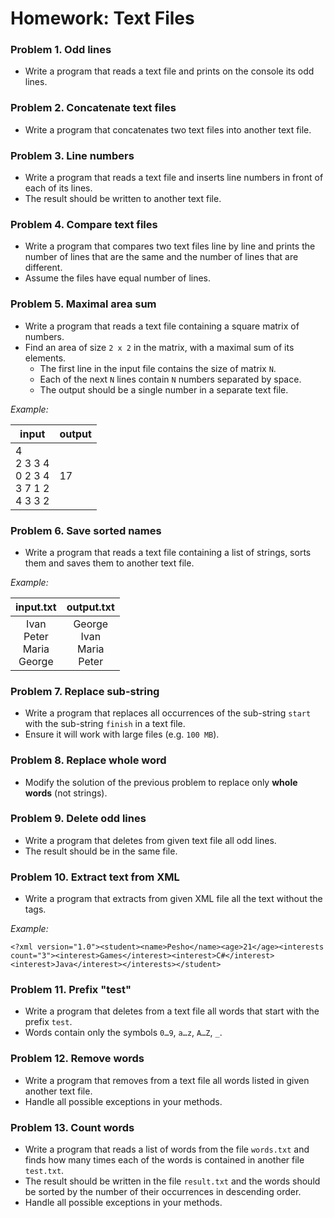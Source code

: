 Homework: Text Files
====================

### Problem 1. Odd lines
*	Write a program that reads a text file and prints on the console its odd lines.

### Problem 2. Concatenate text files
*	Write a program that concatenates two text files into another text file.

### Problem 3. Line numbers
*	Write a program that reads a text file and inserts line numbers in front of each of its lines.
*	The result should be written to another text file.

### Problem 4. Compare text files
*	Write a program that compares two text files line by line and prints the number of lines that are the same and the number of lines that are different.
*	Assume the files have equal number of lines.

### Problem 5. Maximal area sum
*	Write a program that reads a text file containing a square matrix of numbers.
*	Find an area of size `2 x 2` in the matrix, with a maximal sum of its elements.
	*	The first line in the input file contains the size of matrix `N`.
	*	Each of the next `N` lines contain `N` numbers separated by space.
	*	The output should be a single number in a separate text file.

_Example:_

| input | output |
|-------|--------|
| 4 <br> 2 3 3 4 <br> 0 2 3 4 <br> 3 7 1 2 <br> 4 3 3 2 | 17 |

### Problem 6. Save sorted names
*	Write a program that reads a text file containing a list of strings, sorts them and saves them to another text file.

_Example:_

|  input.txt | output.txt |
|:----------:|:----------:|
| Ivan <br> Peter <br> Maria <br> George | George <br> Ivan <br> Maria <br> Peter |

### Problem 7. Replace sub-string
*	Write a program that replaces all occurrences of the sub-string `start` with the sub-string `finish` in a text file.
*	Ensure it will work with large files (e.g. `100 MB`).

### Problem 8. Replace whole word
*	Modify the solution of the previous problem to replace only **whole words** (not strings).

### Problem 9. Delete odd lines
*	Write a program that deletes from given text file all odd lines.
*	The result should be in the same file.

### Problem 10. Extract text from XML
*	Write a program that extracts from given XML file all the text without the tags.

_Example:_

`<?xml version="1.0"><student><name>Pesho</name><age>21</age><interests count="3"><interest>Games</interest><interest>C#</interest><interest>Java</interest></interests></student>`

### Problem 11. Prefix "test"
*	Write a program that deletes from a text file all words that start with the prefix `test`.
*	Words contain only the symbols `0…9`, `a…z`, `A…Z`, `_`.

### Problem 12. Remove words
*	Write a program that removes from a text file all words listed in given another text file.
*	Handle all possible exceptions in your methods.

### Problem 13. Count words
*	Write a program that reads a list of words from the file `words.txt` and finds how many times each of the words is contained in another file `test.txt`.
*	The result should be written in the file `result.txt` and the words should be sorted by the number of their occurrences in descending order.
*	Handle all possible exceptions in your methods.